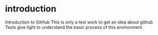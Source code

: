 # introduction
Introduction to GitHub
This is only  a test work to get an idea about github
Tests give light to understand the basic process of this environment
